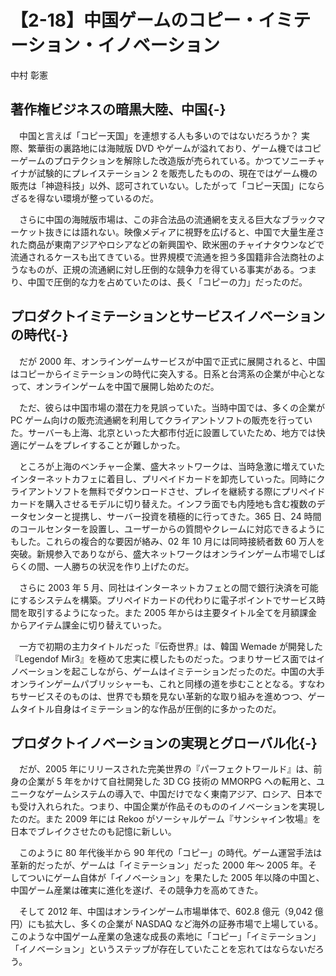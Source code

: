 # 【2-18】中国ゲームのコピー・イミテーション・イノベーション

<div class="author">中村 彰憲</div>

## 著作権ビジネスの暗黒大陸、中国{-}

　中国と言えば「コピー天国」を連想する人も多いのではないだろうか？ 実際、繁華街の裏路地には海賊版 DVD やゲームが溢れており、ゲーム機ではコピーゲームのプロテクションを解除した改造版が売られている。かつてソニーチャイナが試験的にプレイステーション 2 を販売したものの、現在ではゲーム機の販売は「神遊科技」以外、認可されていない。したがって「コピー天国」にならざるを得ない環境が整っているのだ。

　さらに中国の海賊版市場は、この非合法品の流通網を支える巨大なブラックマーケット抜きには語れない。映像メディアに視野を広げると、中国で大量生産された商品が東南アジアやロシアなどの新興国や、欧米圏のチャイナタウンなどで流通されるケースも出てきている。世界規模で流通を担う多国籍非合法商社のようなものが、正規の流通網に対し圧倒的な競争力を得ている事実がある。つまり、中国で圧倒的な力を占めていたのは、長く「コピーの力」だったのだ。

## プロダクトイミテーションとサービスイノベーションの時代{-}

　だが 2000 年、オンラインゲームサービスが中国で正式に展開されると、中国はコピーからイミテーションの時代に突入する。日系と台湾系の企業が中心となって、オンラインゲームを中国で展開し始めたのだ。

　ただ、彼らは中国市場の潜在力を見誤っていた。当時中国では、多くの企業が PC ゲーム向けの販売流通網を利用してクライアントソフトの販売を行っていた。サーバーも上海、北京といった大都市付近に設置していたため、地方では快適にゲームをプレイすることが難しかった。

　ところが上海のベンチャー企業、盛大ネットワークは、当時急激に増えていたインターネットカフェに着目し、プリペイドカードを卸売していった。同時にクライアントソフトを無料でダウンロードさせ、プレイを継続する際にプリペイドカードを購入させるモデルに切り替えた。インフラ面でも内陸地も含む複数のデータセンターと提携し、サーバー投資を積極的に行ってきた。365 日、24 時間のコールセンターを設置し、ユーザーからの質問やクレームに対応できるようにもした。これらの複合的な要因が絡み、02 年 10 月には同時接続者数 60 万人を突破。新規参入でありながら、盛大ネットワークはオンラインゲーム市場でしばらくの間、一人勝ちの状況を作り上げたのだ。

　さらに 2003 年 5 月、同社はインターネットカフェとの間で銀行決済を可能にするシステムを構築。プリペイドカードの代わりに電子ポイントでサービス時間を取引するようになった。また 2005 年からは主要タイトル全てを月額課金からアイテム課金に切り替えていった。

　一方で初期の主力タイトルだった『伝奇世界』は、韓国 Wemade が開発した『Legendof Mir3』を極めて忠実に模したものだった。つまりサービス面ではイノベーションを起こしながら、ゲームはイミテーションだったのだ。中国の大手オンラインゲームパブリッシャーも、これと同様の道を歩むこととなる。すなわちサービスそのものは、世界でも類を見ない革新的な取り組みを進めつつ、ゲームタイトル自身はイミテーション的な作品が圧倒的に多かったのだ。

## プロダクトイノベーションの実現とグローバル化{-}

　だが、2005 年にリリースされた完美世界の『パーフェクトワールド』は、前身の企業が 5 年をかけて自社開発した 3D CG 技術の MMORPG への転用と、ユニークなゲームシステムの導入で、中国だけでなく東南アジア、ロシア、日本でも受け入れられた。つまり、中国企業が作品そのもののイノベーションを実現したのだ。また 2009 年には Rekoo がソーシャルゲーム『サンシャイン牧場』を日本でブレイクさせたのも記憶に新しい。

　このように 80 年代後半から 90 年代の「コピー」の時代。ゲーム運営手法は革新的だったが、ゲームは「イミテーション」だった 2000 年～ 2005 年。そしてついにゲーム自体が「イノベーション」を果たした 2005 年以降の中国と、中国ゲーム産業は確実に進化を遂げ、その競争力を高めてきた。

　そして 2012 年、中国はオンラインゲーム市場単体で、602.8 億元（9,042 億円）にも拡大し、多くの企業が NASDAQ など海外の証券市場で上場している。このような中国ゲーム産業の急速な成長の素地に「コピー」「イミテーション」「イノベーション」というステップが存在していたことを忘れてはならないだろう。
